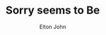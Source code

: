 ---
layout: post
title: Sorry seems to Be
author: Elton John
language: "Français"
image:
  artist: elton-john.png
---